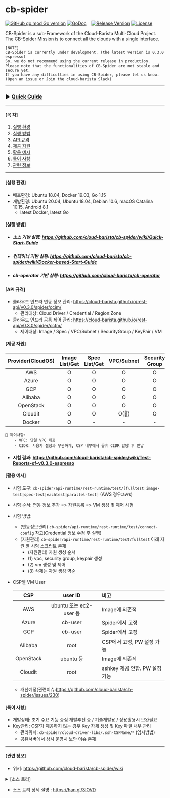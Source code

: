 # cb-spider
[![GitHub go.mod Go version](https://img.shields.io/github/go-mod/go-version/cloud-barista/cb-spider?label=go.mod)](https://github.com/cloud-barista/cb-spider/blob/master/go.mod)
[![GoDoc](https://godoc.org/github.com/cloud-barista/cb-spider?status.svg)](https://pkg.go.dev/github.com/cloud-barista/cb-spider@master)&nbsp;&nbsp;&nbsp;
[![Release Version](https://img.shields.io/github/v/release/cloud-barista/cb-spider)](https://github.com/cloud-barista/cb-spider/releases)
[![License](https://img.shields.io/badge/License-Apache%202.0-blue.svg)](https://github.com/cloud-barista/cb-spider/blob/master/LICENSE)

CB-Spider is a sub-Framework of the Cloud-Barista Multi-Cloud Project.<br>
The CB-Spider Mission is to connect all the clouds with a single interface.


```
[NOTE]
CB-Spider is currently under development. (the latest version is 0.3.0 espresso)
So, we do not recommend using the current release in production.
Please note that the functionalities of CB-Spider are not stable and secure yet.
If you have any difficulties in using CB-Spider, please let us know.
(Open an issue or Join the cloud-barista Slack)
```
***
### ▶ **[Quick Guide](https://github.com/cloud-barista/cb-spider/wiki/Quick-Start-Guide)**
***

#### [목    차]

1. [실행 환경](#실행-환경)
2. [실행 방법](#실행-방법)
3. [API 규격](#API-규격)
4. [제공 자원](#제공-자원)
5. [활용 예시](#활용-예시)
6. [특이 사항](#특이-사항)
7. [관련 정보](#관련-정보)
 
***

#### [실행 환경]

- 배포환경: Ubuntu 18.04, Docker 19.03, Go 1.15
- 개발환경: Ubuntu 20.04, Ubuntu 18.04, Debian 10.6, macOS Catalina 10.15, Android 8.1
  - latest Docker, latest Go


#### [실행 방법]

- ##### 소스 기반 실행: https://github.com/cloud-barista/cb-spider/wiki/Quick-Start-Guide
- ##### 컨테이너 기반 실행: https://github.com/cloud-barista/cb-spider/wiki/Docker-based-Start-Guide
- ##### cb-operator 기반 실행: https://github.com/cloud-barista/cb-operator

#### [API 규격]
- 클라우드 인프라 연동 정보 관리: https://cloud-barista.github.io/rest-api/v0.3.0/spider/ccim/
  - 관리대상: Cloud Driver / Credential / Region:Zone
- 클라우드 인프라 공통 제어 관리: https://cloud-barista.github.io/rest-api/v0.3.0/spider/cctm/
  - 제어대상: Image / Spec / VPC/Subnet / SecurityGroup / KeyPair / VM

#### [제공 자원] 

  | Provider(CloudOS) | Image List/Get | Spec List/Get| VPC/Subnet | Security Group | Key Pair| VM   |
  |:-------------:|:-------------:|:-------------:|:-------------:|:-------------:|:-------------:|:-------------:|
  | AWS           | O          | O          | O          | O          | O          | O          |
  | Azure         | O          | O          | O          | O          | O          | O          |
  | GCP           | O          | O          | O          | O          | O          | O          |
  | Alibaba       | O          | O          | O          | O          | O          | O          |
  | OpenStack     | O          | O          | O          | O          | O          | O          |
  | Cloudit       | O          | O          | O(💬)          | O          | -          | O          |
  | Docker        | O          | -          | -          | -          | -          | O          |

    💬 특이사항: 
        - VPC: 단일 VPC 제공 
        - CIDR: 사용자 설정과 무관하게, CSP 내부에서 유휴 CIDR 할당 후 반납
    
- #### 시험 결과: https://github.com/cloud-barista/cb-spider/wiki/Test-Reports-of-v0.3.0-espresso

#### [활용 예시]
- 시험 도구: `cb-spider/api-runtime/rest-runtime/test/[fulltest|image-test|spec-test|eachtest|parallel-test]` (AWS 경우:aws)
- 시험 순서: 연동 정보 추가 => 자원등록 => VM 생성 및 제어 시험
- 시험 방법: 
  - (연동정보관리) `cb-spider/api-runtime/rest-runtime/test/connect-config` 참고(Credential 정보 수정 후 실행)
  - (자원관리) `cb-spider/api-runtime/rest-runtime/test/fulltest` 아래 자원 별 시험 스크립트 존재
    - (자원관리) 자원 생성 순서
    - (1) vpc, security group, keypair 생성
    - (2) vm 생성 및 제어
    - (3)	삭제는 자원 생성 역순
- CSP별 VM User 

  | CSP        | user ID          | 비고 |
  |:-------------:|:-------------:|:-------------|
  | AWS      | ubuntu 또는 ec2-user 등 | Image에 의존적 |
  | Azure      | cb-user | Spider에서 고정 |
  | GCP      | cb-user      | Spider에서 고정  |
  | Alibaba | root      |   CSP에서 고정, PW 설정 가능 |
  | OpenStack | ubuntu 등     |    Image에 의존적 |
  | Cloudit | root      | sshkey 제공 안함. PW 설정 가능  |
    - 개선예정(관련이슈:https://github.com/cloud-barista/cb-spider/issues/230)
  
#### [특이 사항]
- 개발상태: 초기 주요 기능 중심 개발추진 중 / 기술개발용 / 상용활용시 보완필요
- Key관리: CSP가 제공하지 않는 경우 Key 자체 생성 및 Key 파일 내부 관리
  - 관리위치: `cb-spider/cloud-driver-libs/.ssh-CSPName/*` (임시방법)
  - 공유서버에서 상시 운영시 보안 이슈 존재

***

#### [관련 정보]
- 위키: https://github.com/cloud-barista/cb-spider/wiki
<details>
<summary> [소스 트리] </summary>

```
.
. go.mod:  imported Go module definition
. Dockerfile: docker image build용
. setup.env: spider 운영에 필요한 환경변수 설정
. develop.env: 개발자 편의위한 alias 설정 등
. build_grpc_idl.sh: gRPC IDL build 스크립트
. build_all_driver_lib.sh: 드라이버 build 스크립트
|-- api-runtime
|   |-- common-runtime: REST 및 gRPC runtime 공통 모듈
|   |-- grpc-runtime: gRPC runtime
|   |   |-- idl: gRPC Interface Definition
|   `-- rest-runtime: REST runtime
|       |-- admin-web: AdminWeb GUI 도구
|       `-- test: REST API 활용 참조 및 시험 도구
|           |-- connect-config: 연결 설정 참조(driver등록 -> credential 등록 -> region 등록 -> connection config 등록)
|           |-- each-test: 자원별 기능 시험 참조(VPC->SecurityGroup->KeyPair->VM)
|           |-- full-test: 모든 자원 전체 기능 시험 참조(create -> list -> get -> delete)
|           |-- 0.full-liststatus-test: 모든 VM 상태 정보 제공 스크립트
|           |-- 1.full-create-test: 모든 자원 생성까지 시험 참조(VPC->SecurityGroup->KeyPair->VM)
|           |-- 2.full-suspend-test: 모든 VM suspend 상태 시험 스크립트
|           |-- 3.full-resume-test: 모든 VM suspend 상태 시험 스크립트
|           |-- 4.full-delete-test
|           |-- docker: Docker Driver 개발 시험 스크립트
|           |-- parallel-test: 동시 실행 시험 스크립트
|           |-- pocketman: Americano 오픈 행사 시현용, Raspberry 환경 운영
|           `-- vm-ssh: 생성된 VM에 대한 ssh/scp REST API 시험 스크립트

|-- cloud-info-manager
|   |-- driver-info-manager: 드라이버 정보 관리
|   |-- credential-info-manager: 크리덴셜 정보 관리
|   |-- region-info-manager: 리젼 정보 관리
|   |-- connection-config-info-manager: 연결 설정 정보 관리(연결설정=드라이버+크리덴셜+리젼)

|-- cloud-control-manager
|   |-- cloud-driver
|   |   |-- call-log: CSP API 호출 이력 정보 수집을 위한 로거, 드라이버 내부에서 활용 
|   |   |   |-- gen4test: HisCall 서버 운영 시험을 위한 CallLog 자동 발생기 
|   |   |-- drivers: 드라이버 구현체 위치(*-plugin: dynamic plugin, shared-library)
|   |   |   |-- alibaba | alibaba-plugin: Alibaba 드라이버 
|   |   |   |-- aws | aws-plugin: AWS 드라이버
|   |   |   |-- azure | azure-plugin: Azure 드라이버 
|   |   |   |-- cloudit | cloudit-plugin: Cloudit 드라이버
|   |   |   |-- gcp | gcp-plugin: GCP 드라이버 
|   |   |   |-- docker | docker-plugin: Docker 드라이버
|   |   |   |-- openstack | openstack-plugin: OpenStack 드라이버 
|   |   |   |-- mock: 서버 기능 시험 및 CI 시험 환경 구성을 위한 Mock Driver
|   |   `-- interfaces: 멀티 클라우드 연동 드라이버 인터페이스(드라이버 공통 인터페이스)
|   |       |-- connect
|   |       `-- resources
|   |-- iid-manager: Integrated ID 관리, IID 구조:{User-defined ID, System-defined ID(CSP ID)}
|   `-- vm-ssh: VM에 대한 SSH/SCP 기능 제공
|-- cloud-driver-libs: 드라이버 공유 라이브러리, SSH Key 생성 파일 관리 위치
|-- conf: Spider 서버 운영을 위한 설정 정보(spider 서버설정, 메타정보 설정, 로거 설정)

|-- interface
|   |-- api: Go API 기반 응용 개발을 위한 Client Package
|   |-- cli: CLI 기반 운용을 위한 Client Package
|   |   |-- cbadm: cloud-barista 대상 사용자 cli
|   |   `-- spider: spider 대상 사용자 cli
|-- log
|   `-- calllog: CallLog 출력 로그 파일 
|-- meta_db: 메타 정보 local FS(nutsdb) 활용시 저장소 위치
`-- utils
    |-- docker: gRPC API runtime 개발 지원 도구(prometheus, grafana 등) 설정 정보
    |   `-- data
    |       |-- grafana-grpc
    |       `-- prometheus
    `-- import-info: Cloud Driver 및 Region 정보 자동 등록 지원 도구

```
</details>

- 소스 트리 상세 설명 : https://han.gl/3IOVD

